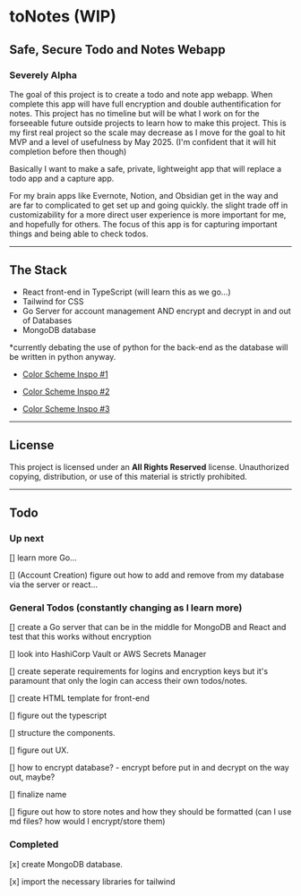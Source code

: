 # toNotes (WIP)
## Safe, Secure Todo and Notes Webapp
### **Severely Alpha**

The goal of this project is to create a todo and note app webapp. When complete this app will have full encryption and double authentification for notes. This project has no timeline but will be what I work on for the forseeable future outside projects to learn how to make this project. This is my first real project so the scale may decrease as I move for the goal to hit MVP and a level of usefulness by May 2025. (I'm confident that it will hit completion before then though)

Basically I want to make a safe, private, lightweight app that will replace a todo app and a capture app.

For my brain apps like Evernote, Notion, and Obsidian get in the way and are far to complicated to get set up and going quickly. the slight trade off in customizability for a more direct user experience is more important for me, and hopefully for others. The focus of this app is for capturing important things and being able to check todos.

___

## The Stack

- React front-end in TypeScript (will learn this as we go...)
- Tailwind for CSS
- Go Server for account management AND encrypt and decrypt in and out of Databases
- MongoDB database

*currently debating the use of python for the back-end as the database will be written in python anyway.

- [Color Scheme Inspo #1](https://www.color-hex.com/color-palette/1016895)

- [Color Scheme Inspo #2](https://www.color-hex.com/color-palette/60652)

- [Color Scheme Inspo #3](https://www.color-hex.com/color-palette/3307)



---

## License
This project is licensed under an **All Rights Reserved** license. Unauthorized copying, distribution, or use of this material is strictly prohibited.

---

## Todo
### Up next

[] learn more Go...

[] (Account Creation) figure out how to add and remove from my database via the server or react...


### General Todos (constantly changing as I learn more)

[] create a Go server that can be in the middle for MongoDB and React and test that this works without encryption

[] look into HashiCorp Vault or AWS Secrets Manager

[] create seperate requirements for logins and encryption keys but it's paramount that only the login can access their own todos/notes.

[] create HTML template for front-end

[] figure out the typescript

[] structure the components.

[] figure out UX.

[] how to encrypt database? - encrypt before put in and decrypt on the way out, maybe?

[] finalize name

[] figure out how to store notes and how they should be formatted (can I use md files? how would I encrypt/store them)

### Completed

[x] create MongoDB database.

[x] import the necessary libraries for tailwind
